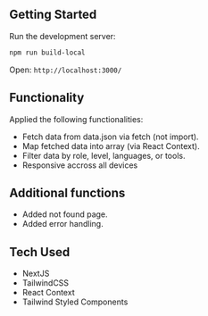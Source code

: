 ## Getting Started

Run the development server:

```bash
npm run build-local
```

Open: `http://localhost:3000/`

## Functionality

Applied the following functionalities:

- Fetch data from data.json via fetch (not import).
- Map fetched data into array (via React Context).
- Filter data by role, level, languages, or tools.
- Responsive accross all devices

## Additional functions

- Added not found page.
- Added error handling.

## Tech Used
- NextJS
- TailwindCSS
- React Context
- Tailwind Styled Components